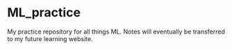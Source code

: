 # ML_practice
My practice repository for all things ML. Notes will eventually be transferred to my future learning website. 
